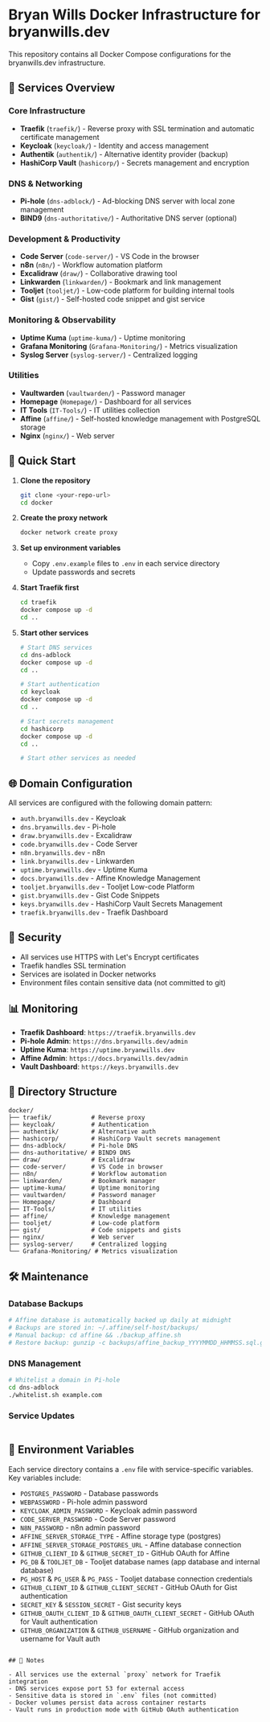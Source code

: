 # Bryan Wills Docker Infrastructure for bryanwills.dev

This repository contains all Docker Compose configurations for the bryanwills.dev infrastructure.

## 🚀 Services Overview

### Core Infrastructure
- **Traefik** (`traefik/`) - Reverse proxy with SSL termination and automatic certificate management
- **Keycloak** (`keycloak/`) - Identity and access management
- **Authentik** (`authentik/`) - Alternative identity provider (backup)
- **HashiCorp Vault** (`hashicorp/`) - Secrets management and encryption

### DNS & Networking
- **Pi-hole** (`dns-adblock/`) - Ad-blocking DNS server with local zone management
- **BIND9** (`dns-authoritative/`) - Authoritative DNS server (optional)

### Development & Productivity
- **Code Server** (`code-server/`) - VS Code in the browser
- **n8n** (`n8n/`) - Workflow automation platform
- **Excalidraw** (`draw/`) - Collaborative drawing tool
- **Linkwarden** (`linkwarden/`) - Bookmark and link management
- **Tooljet** (`tooljet/`) - Low-code platform for building internal tools
- **Gist** (`gist/`) - Self-hosted code snippet and gist service

### Monitoring & Observability
- **Uptime Kuma** (`uptime-kuma/`) - Uptime monitoring
- **Grafana Monitoring** (`Grafana-Monitoring/`) - Metrics visualization
- **Syslog Server** (`syslog-server/`) - Centralized logging

### Utilities
- **Vaultwarden** (`vaultwarden/`) - Password manager
- **Homepage** (`Homepage/`) - Dashboard for all services
- **IT Tools** (`IT-Tools/`) - IT utilities collection
- **Affine** (`affine/`) - Self-hosted knowledge management with PostgreSQL storage
- **Nginx** (`nginx/`) - Web server

## 🔧 Quick Start

1. **Clone the repository**
   ```bash
   git clone <your-repo-url>
   cd docker
   ```

2. **Create the proxy network**
   ```bash
   docker network create proxy
   ```

3. **Set up environment variables**
   - Copy `.env.example` files to `.env` in each service directory
   - Update passwords and secrets

4. **Start Traefik first**
   ```bash
   cd traefik
   docker compose up -d
   cd ..
   ```

5. **Start other services**
   ```bash
   # Start DNS services
   cd dns-adblock
   docker compose up -d
   cd ..

   # Start authentication
   cd keycloak
   docker compose up -d
   cd ..

   # Start secrets management
   cd hashicorp
   docker compose up -d
   cd ..

   # Start other services as needed
   ```

## 🌐 Domain Configuration

All services are configured with the following domain pattern:
- `auth.bryanwills.dev` - Keycloak
- `dns.bryanwills.dev` - Pi-hole
- `draw.bryanwills.dev` - Excalidraw
- `code.bryanwills.dev` - Code Server
- `n8n.bryanwills.dev` - n8n
- `link.bryanwills.dev` - Linkwarden
- `uptime.bryanwills.dev` - Uptime Kuma
- `docs.bryanwills.dev` - Affine Knowledge Management
- `tooljet.bryanwills.dev` - Tooljet Low-code Platform
- `gist.bryanwills.dev` - Gist Code Snippets
- `keys.bryanwills.dev` - HashiCorp Vault Secrets Management
- `traefik.bryanwills.dev` - Traefik Dashboard

## 🔐 Security

- All services use HTTPS with Let's Encrypt certificates
- Traefik handles SSL termination
- Services are isolated in Docker networks
- Environment files contain sensitive data (not committed to git)

## 📊 Monitoring

- **Traefik Dashboard**: `https://traefik.bryanwills.dev`
- **Pi-hole Admin**: `https://dns.bryanwills.dev/admin`
- **Uptime Kuma**: `https://uptime.bryanwills.dev`
- **Affine Admin**: `https://docs.bryanwills.dev/admin`
- **Vault Dashboard**: `https://keys.bryanwills.dev`

## 📁 Directory Structure

```
docker/
├── traefik/           # Reverse proxy
├── keycloak/          # Authentication
├── authentik/         # Alternative auth
├── hashicorp/         # HashiCorp Vault secrets management
├── dns-adblock/       # Pi-hole DNS
├── dns-authoritative/ # BIND9 DNS
├── draw/              # Excalidraw
├── code-server/       # VS Code in browser
├── n8n/               # Workflow automation
├── linkwarden/        # Bookmark manager
├── uptime-kuma/       # Uptime monitoring
├── vaultwarden/       # Password manager
├── Homepage/          # Dashboard
├── IT-Tools/          # IT utilities
├── affine/            # Knowledge management
├── tooljet/           # Low-code platform
├── gist/              # Code snippets and gists
├── nginx/             # Web server
├── syslog-server/     # Centralized logging
└── Grafana-Monitoring/ # Metrics visualization
```

## 🛠️ Maintenance

### Database Backups
```bash
# Affine database is automatically backed up daily at midnight
# Backups are stored in: ~/.affine/self-host/backups/
# Manual backup: cd affine && ./backup_affine.sh
# Restore backup: gunzip -c backups/affine_backup_YYYYMMDD_HHMMSS.sql.gz | docker exec -i affine_postgres psql -U affine -d affine
```

### DNS Management
```bash
# Whitelist a domain in Pi-hole
cd dns-adblock
./whitelist.sh example.com
```

### Service Updates
```
```

## 🔄 Environment Variables

Each service directory contains a `.env` file with service-specific variables. Key variables include:

- `POSTGRES_PASSWORD` - Database passwords
- `WEBPASSWORD` - Pi-hole admin password
- `KEYCLOAK_ADMIN_PASSWORD` - Keycloak admin password
- `CODE_SERVER_PASSWORD` - Code Server password
- `N8N_PASSWORD` - n8n admin password
- `AFFINE_SERVER_STORAGE_TYPE` - Affine storage type (postgres)
- `AFFINE_SERVER_STORAGE_POSTGRES_URL` - Affine database connection
- `GITHUB_CLIENT_ID` & `GITHUB_SECRET_ID` - GitHub OAuth for Affine
- `PG_DB` & `TOOLJET_DB` - Tooljet database names (app database and internal database)
- `PG_HOST` & `PG_USER` & `PG_PASS` - Tooljet database connection credentials
- `GITHUB_CLIENT_ID` & `GITHUB_CLIENT_SECRET` - GitHub OAuth for Gist authentication
- `SECRET_KEY` & `SESSION_SECRET` - Gist security keys
- `GITHUB_OAUTH_CLIENT_ID` & `GITHUB_OAUTH_CLIENT_SECRET` - GitHub OAuth for Vault authentication
- `GITHUB_ORGANIZATION` & `GITHUB_USERNAME` - GitHub organization and username for Vault auth
```

## 📝 Notes

- All services use the external `proxy` network for Traefik integration
- DNS services expose port 53 for external access
- Sensitive data is stored in `.env` files (not committed)
- Docker volumes persist data across container restarts
- Vault runs in production mode with GitHub OAuth authentication